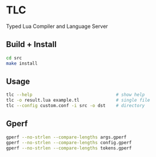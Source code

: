 # TLC

Typed Lua Compiler and Language Server

## Build + Install

```sh
cd src
make install
```

## Usage

```sh
tlc --help                                # show help
tlc -o result.lua example.tl              # single file
tlc --config custom.conf -i src -o dst    # directory
```

## Gperf

```sh
gperf --no-strlen --compare-lengths args.gperf
gperf --no-strlen --compare-lengths config.gperf
gperf --no-strlen --compare-lengths tokens.gperf
```
